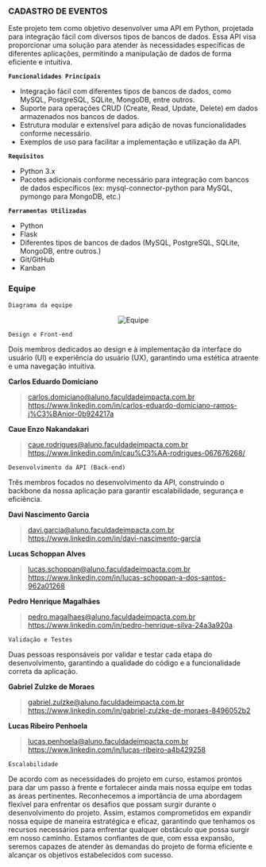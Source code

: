 ### **CADASTRO DE EVENTOS**

Este projeto tem como objetivo desenvolver uma API em Python, projetada para integração fácil com diversos tipos de bancos de dados. Essa API visa proporcionar uma solução para atender às necessidades específicas de diferentes aplicações, permitindo a manipulação de dados de forma eficiente e intuitiva.

**`Funcionalidades Principais`**

- Integração fácil com diferentes tipos de bancos de dados, como MySQL, PostgreSQL, SQLite, MongoDB, entre outros.
- Suporte para operações CRUD (Create, Read, Update, Delete) em dados armazenados nos bancos de dados.
- Estrutura modular e extensível para adição de novas funcionalidades conforme necessário.
- Exemplos de uso para facilitar a implementação e utilização da API.

**`Requisitos`**

- Python 3.x
- Pacotes adicionais conforme necessário para integração com bancos de dados específicos (ex: mysql-connector-python para MySQL, pymongo para MongoDB, etc.)

**`Ferramentas Utilizadas`**

- Python
- Flask
- Diferentes tipos de bancos de dados (MySQL, PostgreSQL, SQLite, MongoDB, entre outros.)
- Git/GitHub
- Kanban

### **Equipe**
`Diagrama da equipe`

<div align="center">
<img src="https://github.com/pedrxhenriq/API-Multi-Banco/assets/130767590/36f255ce-6550-4c9f-b391-6647e8a8a039" alt="Equipe" />
</div>

`Design e Front-end`

Dois membros dedicados ao design e à implementação da interface do usuário (UI) e experiência do usuário (UX), garantindo uma estética atraente e uma navegação intuitiva.

**Carlos Eduardo Domiciano** 

>carlos.domiciano@aluno.faculdadeimpacta.com.br
><br>
>https://www.linkedin.com/in/carlos-eduardo-domiciano-ramos-j%C3%BAnior-0b924217a

**Caue Enzo Nakandakari**

>caue.rodrigues@aluno.faculdadeimpacta.com.br
><br>
>https://www.linkedin.com/in/cau%C3%AA-rodrigues-067676268/

`Desenvolvimento da API (Back-end)`

Três membros focados no desenvolvimento da API, construindo o backbone da nossa aplicação para garantir escalabilidade, segurança e eficiência.

**Davi Nascimento Garcia**

>davi.garcia@aluno.faculdadeimpacta.com.br
><br>
>https://www.linkedin.com/in/davi-nascimento-garcia

**Lucas Schoppan Alves**

>lucas.schoppan@aluno.faculdadeimpacta.com.br
><br>
>https://www.linkedin.com/in/lucas-schoppan-a-dos-santos-962a01268

**Pedro Henrique Magalhães**

>pedro.magalhaes@aluno.faculdadeimpacta.com.br
><br>
>https://www.linkedin.com/in/pedro-henrique-silva-24a3a920a

`Validação e Testes`

Duas pessoas responsáveis por validar e testar cada etapa do desenvolvimento, garantindo a qualidade do código e a funcionalidade correta da aplicação.

**Gabriel Zulzke de Moraes**

>gabriel.zulzke@aluno.faculdadeimpacta.com.br
><br>
>https://www.linkedin.com/in/gabriel-zulzke-de-moraes-8496052b2

**Lucas Ribeiro Penhoela**

>lucas.penhoela@aluno.faculdadeimpacta.com.br
><br>
>https://www.linkedin.com/in/lucas-ribeiro-a4b429258

`Escalabilidade`

De acordo com as necessidades do projeto em curso, estamos prontos para dar um passo à frente e fortalecer ainda mais nossa equipe em todas as áreas pertinentes. Reconhecemos a importância de uma abordagem flexível para enfrentar os desafios que possam surgir durante o desenvolvimento do projeto. Assim, estamos comprometidos em expandir nossa equipe de maneira estratégica e eficaz, garantindo que tenhamos os recursos necessários para enfrentar qualquer obstáculo que possa surgir em nosso caminho. Estamos confiantes de que, com essa expansão, seremos capazes de atender às demandas do projeto de forma eficiente e alcançar os objetivos estabelecidos com sucesso.
